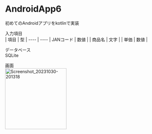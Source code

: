 # AndroidApp6

初めてのAndroidアプリをkotlinで実装

入力項目  
| 項目 | 型 |
---- | ----
| JANコード | 数値 |
| 商品名 | 文字 |
| 単価 | 数値 |

データベース  
SQLite

画面  
<img width="200" alt="Screenshot_20231030-201318" src="https://github.com/t-koji-mo/AndroidApp6/assets/141558752/e4b9cf3e-739f-4ee9-9165-10bc33230375">
